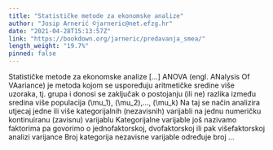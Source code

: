 ```yaml
---
title: "Statističke metode za ekonomske analize"
author: "Josip Arnerić ©jarneric@net.efzg.hr"
date: "2021-04-28T15:13:57Z"
link: "https://bookdown.org/jarneric/predavanja_smea/"
length_weight: "19.7%"
pinned: false
---
```


Statističke metode za ekonomske analize [...] ANOVA (engl. ANalysis Of VAariance) je metoda kojom se uspoređuju aritmetičke sredine više uzoraka, tj. grupa i donosi se zaključak o postojanju (ili ne) razlika između sredina više populacija \(\mu_1\), \(\mu_2\),…, \(\mu_k\) Na taj se način analizira utjecaj jedne ili više kategorijalnih (nezavisnih) varijabli na jednu numeričku kontinuiranu (zavisnu) varijablu Kategorijalne varijable još nazivamo faktorima pa govorimo o jednofaktorskoj, dvofaktorskoj ili pak višefaktorskoj analizi varijance Broj kategorija nezavisne varijable određuje broj ...
